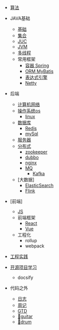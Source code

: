 * [算法](/algo/)

* JAVA基础
  * [基础](/java/)
  * [集合](/java/Collection)
  * [JUC](/java/juc)
  * [JVM](/java/jvm)
  * [多线程](/java/thread)
  * 常用框架
    * [容器 Spring](/Spring/)
    * [ORM MyBatis](/mybatis/)
    * [表达式引擎](/express/)
    * [Netty](/netty/)

* 后端 
  * [计算机网络](/network/)
  * [操作系统os](/os/)
    * [linux](/linux/)
  * [数据库](/database/)
    * [Redis](/Redis/)
    * [mySql](/mySql/)
  * [服务器](/server/)
  * [分布式](/distribute/)
    * [zookeeper](/zookeeper/)
    * [dubbo](/dubbo/)
    * [nginx](/nginx/)
    * [MQ](/mq/)
      * [Kafka](/kafka/)
  * [大数据]
    * [ElasticSearch](/es/)
    * [Flink](/flink/)
    
* [前端]
	* [JS](/js/) 
  * 前端框架
    * [React](/react/) 
    * [Vue](/vue/)
  * 工程化 
    * rollup
    * webpack

* [工程实践](/product/)
* [开源项目学习](/opensouce/) 
  * docsify

* 代码之外
  * [日志](/dailyLog/)
  * [周记](/weeklyLog/)
  * [GTD](/gtd/)
  * [🎸guitar](/guitar/)
  * [🥁drum](/drum/)